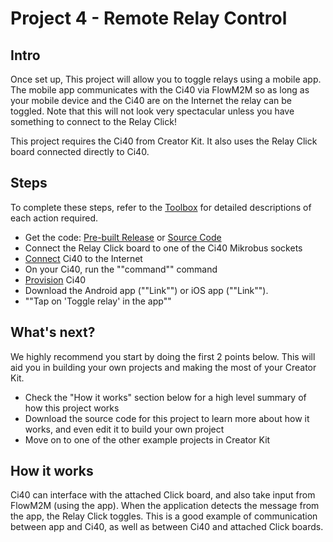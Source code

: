 # Project 4 - Remote Relay Control

## Intro

Once set up, This project will allow you to toggle relays using a mobile app. The mobile app communicates with the Ci40 via FlowM2M so as long as your mobile device and the Ci40 are on the Internet the relay can be toggled. Note that this will not look very spectacular unless you have something to connect to the Relay Click!

This project requires the Ci40 from Creator Kit. It also uses the Relay Click board connected directly to Ci40.

## Steps

To complete these steps, refer to the [Toolbox](http://localhost:8000/Toolbox) for detailed descriptions of each action required.

* Get the code: [Pre-built Release](http://github.com) or [Source Code](http://github.com)
* Connect the Relay Click board to one of the Ci40 Mikrobus sockets
* [Connect](http://localhost:8000/Toolbox/#connecting-ci40-to-the-internet) Ci40 to the Internet
* On your Ci40, run the ""command"" command
* [Provision](http://localhost:8000/Toolbox/#provisioning-ci40) Ci40
* Download the Android app (""Link"") or iOS app (""Link"").
* ""Tap on 'Toggle relay' in the app""

## What's next?

We highly recommend you start by doing the first 2 points below. This will aid you in building your own projects and making the most of your Creator Kit.

* Check the "How it works" section below for a high level summary of how this project works
* Download the source code for this project to learn more about how it works, and even edit it to build your own project
* Move on to one of the other example projects in Creator Kit

## How it works

Ci40 can interface with the attached Click board, and also take input from FlowM2M (using the app). When the application detects the message from the app, the Relay Click toggles. This is a good example of communication between app and Ci40, as well as between Ci40 and attached Click boards.
